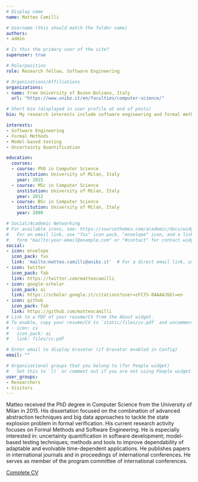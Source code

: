 ```yaml
---
# Display name
name: Matteo Camilli

# Username (this should match the folder name)
authors:
- admin

# Is this the primary user of the site?
superuser: true

# Role/position
role: Research fellow, Software Engineering

# Organizations/Affiliations
organizations:
- name: Free University of Bozen-Bolzano, Italy
  url: "https://www.unibz.it/en/faculties/computer-science/"

# Short bio (displayed in user profile at end of posts)
bio: My research interests include software engineering and formal methods.

interests:
- Software Engineering
- Formal Methods
- Model-based testing
- Uncertainty Quantification

education:
  courses:
  - course: PhD in Computer Science
    institution: University of Milan, Italy
    year: 2015
  - course: MSc in Computer Science
    institution: University of Milan, Italy
    year: 2012
  - course: BSc in Computer Science
    institution: University of Milan, Italy
    year: 2009

# Social/Academic Networking
# For available icons, see: https://sourcethemes.com/academic/docs/widgets/#icons
#   For an email link, use "fas" icon pack, "envelope" icon, and a link in the
#   form "mailto:your-email@example.com" or "#contact" for contact widget.
social:
- icon: envelope
  icon_pack: fas
  link: 'mailto:matteo.camilli@unibz.it'  # For a direct email link, use "mailto:test@example.org".
- icon: twitter
  icon_pack: fab
  link: https://twitter.com/matteocamilli
- icon: google-scholar
  icon_pack: ai
  link: https://scholar.google.it/citations?user=zFC7S-8AAAAJ&hl=en
- icon: github
  icon_pack: fab
  link: https://github.com/matteocamilli
# Link to a PDF of your resume/CV from the About widget.
# To enable, copy your resume/CV to `static/files/cv.pdf` and uncomment the lines below.  
# - icon: cv
#   icon_pack: ai
#   link: files/cv.pdf

# Enter email to display Gravatar (if Gravatar enabled in Config)
email: ""

# Organizational groups that you belong to (for People widget)
#   Set this to `[]` or comment out if you are not using People widget.  
user_groups:
- Researchers
- Visitors
---
```


Matteo received the PhD degree in Computer Science from the University of Milan in 2015. His dissertation focused on the combination of advanced abstraction techniques and big data approaches to tackle the state explosion problem in formal verification. His current research activity focuses on Formal Methods and Software Engineering.
He is especially interested in: uncertainty quantification in software development; model-based testing techniques; methods and tools to improve dependability of adaptable and evolvable time-dependent applications. He publishes papers in international journals and in proceedings of international conferences. He serves as member of the program committee of international conferences.

[Complete CV](cv.pdf)
